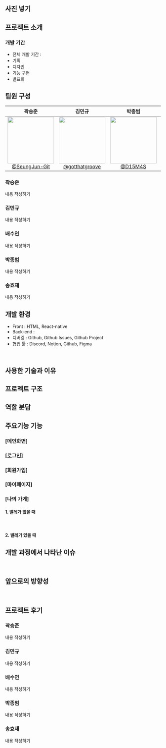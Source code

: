 ## 사진 넣기 

## 프로젝트 소개

### 개발 기간
- 전체 개발 기간 : 
- 기획
- 디자인
- 기능 구현
- 발표회

## 팀원 구성
<div align="center">

| **곽승준** | **김민규** | **박종범** | **배수연** | **송효재** |
| :------: |  :------: | :------: | :------: | :------: |
| [<img src="https://github.com/HSU-CheatCode/FindBug-Frontend/assets/114335932/e70eeca6-d766-430c-98df-98f05063286f" height=150 width=150> <br/> @SeungJun-Git](https://github.com/SeungJun-Git) | [<img src="https://github.com/HSU-CheatCode/FindBug-Frontend/assets/114335932/64fce2f6-8420-499a-8d6e-06389b6a262e" height=150 width=150> <br/> @gotthatgroove](https://github.com/gotthatgroove) | [<img src="https://github.com/HSU-CheatCode/FindBug-Frontend/assets/114335932/7412f038-b05f-4c79-a670-a70fcfbbae40" height=150 width=150> <br/> @D15M4S](https://github.com/D15M4S) | [<img src="https://github.com/HSU-CheatCode/FindBug-Frontend/assets/114335932/cfce3a57-43b0-4432-a4b4-9ecf51b8cc0e" height=150 width=150> <br/> @BaeSuYeonee](https://github.com/BaeSuYeonee) | [<img src="https://github.com/HSU-CheatCode/FindBug-Frontend/assets/114335932/1f0d2091-79f7-48b6-9561-cd9ea98b150e" height=150 width=150> <br/> @lanapi](https://github.com/lanapi) |

</div>

### 곽승준
내용 작성하기
<br>

### 김민규
내용 작성하기
<br>

### 배수연
내용 작성하기
<br>

### 박종범
내용 작성하기
<br>

### 송효재
내용 작성하기
<br>

## 개발 환경
- Front : HTML, React-native
- Back-end :
- 디버깅 : Github, Github Issues, Github Project
- 협업 툴 : Discord, Notion, Github, Figma

<br>

## 사용한 기술과 이유

## 프로젝트 구조

## 역할 분담

## 주요기능 기능
### [메인화면]

### [로그인]

### [회원가입]

### [마이페이지]
#### 

### [나의 가게]
#### 1. 벌레가 없을 때

<br>

#### 2. 벌레가 있을 때


## 개발 과정에서 나타난 이슈

<br>

## 앞으로의 방향성 

<br>


## 프로젝트 후기
### 곽승준
내용 작성하기
<br>

### 김민규
내용 작성하기
<br>

### 배수연
내용 작성하기
<br>

### 박종범
내용 작성하기
<br>

### 송효재
내용 작성하기
<br>

